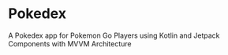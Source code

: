 # Pokedex
A Pokedex app for Pokemon Go Players using Kotlin and Jetpack Components with MVVM Architecture
